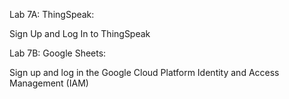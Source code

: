Lab 7A: ThingSpeak:

Sign Up and Log In to ThingSpeak

Lab 7B: Google Sheets:

Sign up and log in the Google Cloud Platform Identity and Access Management (IAM)
